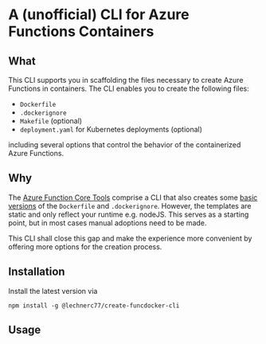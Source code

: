 # A (unofficial) CLI for Azure Functions Containers

## What

This CLI supports you in scaffolding the files necessary to create Azure Functions in containers. The CLI enables you to create the following files:

- `Dockerfile`
- `.dockerignore`
- `Makefile` (optional)
- `deployment.yaml` for Kubernetes deployments (optional)

including several options that control the behavior of the containerized Azure Functions.

## Why

The [Azure Function Core Tools](https://github.com/Azure/azure-functions-core-tools) comprise a CLI that also creates some [basic versions](https://github.com/Azure/azure-functions-core-tools#getting-started-on-kubernetes) of the `Dockerfile` and `.dockerignore`. However, the templates are static and only reflect your runtime e.g. nodeJS. This serves as a starting point, but in most cases manual adoptions need to be made.

This CLI shall close this gap and make the experience more convenient by offering more options for the creation process.

## Installation

Install the latest version via

```shell
npm install -g @lechnerc77/create-funcdocker-cli
```

## Usage

The easiest way to start the CLI is to start the command.

```shell
create-funcdocker
```

This will guide you through some questions and based on your answers create the files needed to containerize your Azure Functions.

>> Attention: When executing the CLI, you do not need to be in an Azure Functions Project. You can create the files also independent of a project.

You can also feed-in the parameters directly into the CLI. The following parameters are available:

```shell
--help                |   -h:  Help for create-funcdocker CLI
--version             |   -v:  Version of create-funcdocker CLI
--manually            |   -m:  Suppress collection of configuration from Azure Functions project
--dryrun              |   -d:  Execute the generation in dry run, no files are written 
--language            | --la:  Language used for the Azure Functions
--lversion            | --lv:  Version of the language e.g. 16 for nodeJS
--funccoreversion     | --fv:  Version of the Azure Function Runtime (3 or 4)
--dockerbaseimage     | --di:  Name of the Docker base image that shall be used 
--disablefunchomepage | --dh:  Disable the Azure Functions homepage
--defaultport         | --dp:  Override the exposed default port of your Azure Function
--addmakefile         | --am:  Add a Makefile
--dockerid            | --id:  ID of your Docker account
--appname             | --an:  Name of your application 
--appversion          | --av:  Version of your application
--kubernetes          |  --k:  Create a Kubernetes deplyoment file 
```

If you provide some parameters, the remaining ones will then be fetched by the CLI in an interactive mode.

>> Attention: The CLI will overwrite existing files.

### Execution in an Azure Functions project

If you start the CLI in a directory that contains an Azure Functions project the CLI will do its best to collect the information from the project settings. You can switch this off by setting the flag ` --manually | -m`. The parameter must be set when calling the CLI, you will not be asked in the interactive mode.

### Dry Run

You can also execute the CLI in dry run mode by setting the flag `--dryrun | -d`. This means that the CLI will execute all steps as in a regular execution, but the files will not be written to your file system. Instead you the CLI will show the file content in the console. The parameter must be set when calling the CLI, you will not be asked in the interactive mode.

### Kubernetes

The flag `--kuberntes | --k` creates a sample deployment file for your containerized Azure Function. It will be created in a folder `k8s` and consists of a deployment and a service (type `ClusterIP`). If the folder does not exist it will be created.

## Development and Contributions

Contributions to the CLI are highly welcome. If you want to start developing you need to execute the following steps:

1. Clone this repository
2. Navigate into the directory of the cloned repository and install the dependencies via: 
   ```shell
   npm install
   ```
3. For a convenient local execution execute
   ```shell
   npm link
   ```

You can now call the CLI via:

```shell
create-funcdocker 
```
